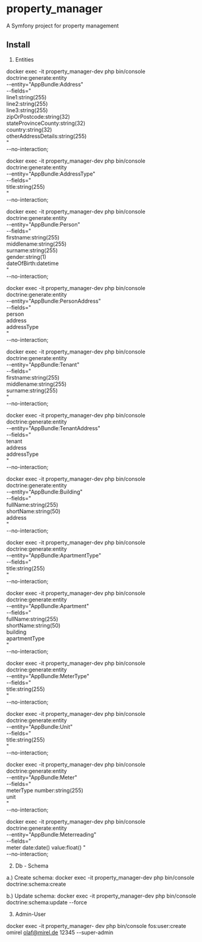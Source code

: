 property_manager
================

A Symfony project for property management

Install
---------------

1. Entities

docker exec -it property_manager-dev php bin/console doctrine:generate:entity \
--entity="AppBundle:Address" \
--fields=" \
line1:string(255) \
line2:string(255) \
line3:string(255) \
zipOrPostcode:string(32) \
stateProvinceCounty:string(32) \
country:string(32) \
otherAddressDetails:string(255) \
" \
--no-interaction;

docker exec -it property_manager-dev php bin/console doctrine:generate:entity \
--entity="AppBundle:AddressType" \
--fields=" \
title:string(255) \
" \
--no-interaction;

docker exec -it property_manager-dev php bin/console doctrine:generate:entity \
--entity="AppBundle:Person" \
--fields=" \
firstname:string(255) \
middlename:string(255) \
surname:string(255) \
gender:string(1) \
dateOfBirth:datetime \
" \
--no-interaction;

docker exec -it property_manager-dev php bin/console doctrine:generate:entity \
--entity="AppBundle:PersonAddress" \
--fields=" \
person \
address \
addressType \
" \
--no-interaction;

docker exec -it property_manager-dev php bin/console doctrine:generate:entity \
--entity="AppBundle:Tenant" \
--fields=" \
firstname:string(255) \
middlename:string(255) \
surname:string(255) \
" \
--no-interaction;

docker exec -it property_manager-dev php bin/console doctrine:generate:entity \
--entity="AppBundle:TenantAddress" \
--fields=" \
tenant \
address \
addressType \
" \
--no-interaction;

docker exec -it property_manager-dev php bin/console doctrine:generate:entity \
--entity="AppBundle:Building" \
--fields=" \
fullName:string(255) \
shortName:string(50) \
address \
" \
--no-interaction;

docker exec -it property_manager-dev php bin/console doctrine:generate:entity \
--entity="AppBundle:ApartmentType" \
--fields=" \
title:string(255) \
" \
--no-interaction;

docker exec -it property_manager-dev php bin/console doctrine:generate:entity \
--entity="AppBundle:Apartment" \
--fields=" \
fullName:string(255) \
shortName:string(50) \
building \
apartmentType \
" \
--no-interaction;



docker exec -it property_manager-dev php bin/console doctrine:generate:entity \
--entity="AppBundle:MeterType" \
--fields=" \
title:string(255) \
" \
--no-interaction;

docker exec -it property_manager-dev php bin/console doctrine:generate:entity \
--entity="AppBundle:Unit" \
--fields=" \
title:string(255) \
" \
--no-interaction;

docker exec -it property_manager-dev php bin/console doctrine:generate:entity \
--entity="AppBundle:Meter" \
--fields=" \
meterType
number:string(255) \
unit \
" \
--no-interaction;

docker exec -it property_manager-dev php bin/console doctrine:generate:entity \
--entity="AppBundle:Meterreading" \
--fields=" \
meter
date:date()
value:float()
" \
--no-interaction;


2. Db - Schema

a.) Create schema: 
docker exec -it property_manager-dev php bin/console doctrine:schema:create

b.) Update schema: 
docker exec -it property_manager-dev php bin/console doctrine:schema:update --force 


3. Admin-User

docker exec -it property_manager-
dev php bin/console fos:user:create omirel olaf@mirel.de 12345 --super-admin
